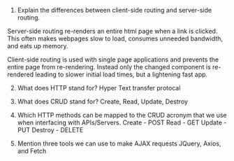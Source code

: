1. Explain the differences between client-side routing and server-side routing.

Server-side routing re-renders an entire html page when a link is clicked.  This often makes webpages slow to load, consumes unneeded bandwidth, and eats up memory.

Client-side routing is used with single page applications and prevents the entire page from re-rendering. Instead only the changed component is re-rendered leading to slower initial load times, but a lightening fast app.

2. What does HTTP stand for?
Hyper Text transfer protocal

3. What does CRUD stand for?
Create, Read, Update, Destroy

4. Which HTTP methods can be mapped to the CRUD acronym that we use when interfacing with APIs/Servers.
Create - POST
Read - GET
Update - PUT
Destroy - DELETE

5. Mention three tools we can use to make AJAX requests
JQuery, Axios, and Fetch